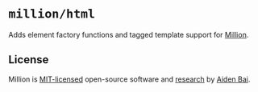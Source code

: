 # `million/html`

Adds element factory functions and tagged template support for [Million](https://github.com/aidenybai/million).

## License

Million is [MIT-licensed](https://github.com/aidenybai/million/blob/main/LICENSE) open-source software and [research](https://arxiv.org/abs/2202.08409) by [Aiden Bai](https://aidenybai.com).
